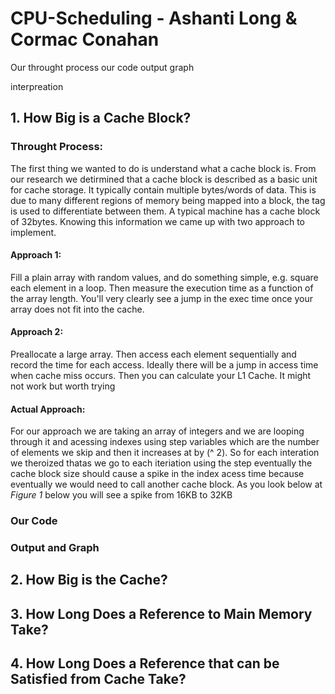 # **CPU-Scheduling - Ashanti Long & Cormac Conahan**
Our throught process 
our code 
output graph 

interpreation 
## **1. How Big is a Cache Block?**
### Throught Process:
The first thing we wanted to do is understand what a cache block is. From our research we detirmined that a cache block is described as a basic unit for cache storage. It typically contain multiple bytes/words of data. This is due to many different regions of memory being mapped into a block, the tag is used to differentiate between them. A typical machine has a cache block of 32bytes. Knowing this information we came up with two approach  to implement.

#### Approach 1:
Fill a plain array with random values, and do something simple, e.g. square each element in a loop. Then measure the execution time as a function of the array length. You'll very clearly see a jump in the exec time once your array does not fit into the cache.
#### Approach 2:

Preallocate a large array. Then access each element sequentially and record the time for each access. Ideally there will be a jump in access time when cache miss occurs. Then you can calculate your L1 Cache. It might not work but worth trying

#### Actual Approach:

For our approach we are taking an array of integers and we are looping through it and acessing indexes using step variables which are the number of elements we skip and then it increases at by (^ 2). So for each interation we  theroized thatas we go to each iteriation  using the step eventually the cache block size should cause a spike in the index acess time because eventually we would need to call another cache block. As you look below at *Figure 1* below you will see a spike from 16KB to 32KB

### Our Code

### Output and Graph 

## **2. How Big is the Cache?**

## **3. How Long Does a Reference to Main Memory Take?**

## **4. How Long Does a Reference that can be Satisfied from Cache Take?**
